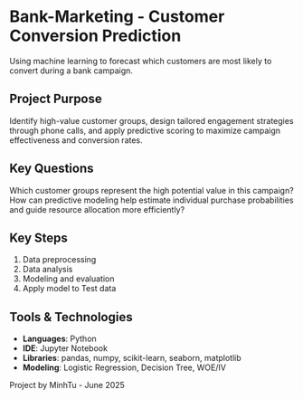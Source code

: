 # Bank-Marketing - Customer Conversion Prediction
Using machine learning to forecast which customers are most likely to convert during a bank campaign.

## Project Purpose
Identify high-value customer groups, design tailored engagement strategies through phone calls, and apply predictive scoring to maximize campaign effectiveness and conversion rates.

## Key Questions
Which customer groups represent the high potential value in this campaign?  
How can predictive modeling help estimate individual purchase probabilities and guide resource allocation more efficiently?

## Key Steps
1. Data preprocessing
2. Data analysis
3. Modeling and evaluation
4. Apply model to Test data

## Tools & Technologies
- **Languages**: Python
- **IDE**: Jupyter Notebook
- **Libraries**: pandas, numpy, scikit-learn, seaborn, matplotlib
- **Modeling**: Logistic Regression, Decision Tree, WOE/IV

Project by MinhTu - June 2025
